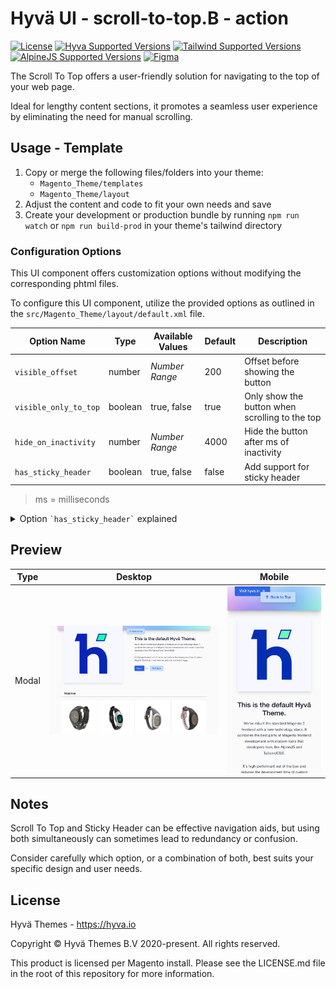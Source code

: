 # Hyvä UI - scroll-to-top.B - action

[![License]](../../../LICENSE.md)
[![Hyva Supported Versions]](https://docs.hyva.io/hyva-ui-library/getting-started.html)
[![Tailwind Supported Versions]](https://tailwindcss.com/)
[![AlpineJS Supported Versions]](https://alpinejs.dev/)
[![Figma]](https://www.figma.com/@hyva)

The Scroll To Top offers a user-friendly solution for navigating to the top of your web page.

Ideal for lengthy content sections,
it promotes a seamless user experience by eliminating the need for manual scrolling.

## Usage - Template

1. Copy or merge the following files/folders into your theme:
   * `Magento_Theme/templates`
   * `Magento_Theme/layout`
2. Adjust the content and code to fit your own needs and save
3. Create your development or production bundle by running `npm run watch` or `npm run build-prod` in your
   theme's tailwind directory

### Configuration Options

This UI component offers customization options without modifying the corresponding phtml files.

To configure this UI component,
utilize the provided options as outlined in the `src/Magento_Theme/layout/default.xml` file.

| Option Name           | Type    | Available Values | Default | Description                                    |
| --------------------- | ------- | ---------------- | ------- | ---------------------------------------------- |
| `visible_offset`      | number  | _Number Range_   | 200     | Offset before showing the button               |
| `visible_only_to_top` | boolean | true, false      | true    | Only show the button when scrolling to the top |
| `hide_on_inactivity`  | number  | _Number Range_   | 4000    | Hide the button after ms of inactivity         |
| `has_sticky_header`   | boolean | true, false      | false   | Add support for sticky header                  |

> ms = milliseconds

<details><summary>Option <code>`has_sticky_header`</code> explained</summary>

When the `has_sticky_header` option is enabled, the offset value automatically adjusts to position the button below the page header. This is achieved by incorporating the `--page-header-height` CSS variable.

This behavior remains consistent even when `visible_only_to_top` is set to false.

**Please note** that this automatic adjustment is tailored to the default sticky header settings. For customized sticky header configurations, you'll need to implement a specific offset solution.

</details>

## Preview

| Type  | Desktop      | Mobile       |
| ----- | ------------ | ------------ |
| Modal | ![preview-1] | ![preview-2] |

[preview-1]: ./media/B-action.jpg "Preview of the Scroll To Top Button on Desktop view"
[preview-2]: ./media/B-action-mobile.jpg "Preview of the Scroll To Top Button on Mobile view"

## Notes

Scroll To Top and Sticky Header can be effective navigation aids,
but using both simultaneously can sometimes lead to redundancy or confusion.

Consider carefully which option, or a combination of both, best suits your specific design and user needs.

## License

Hyvä Themes - https://hyva.io

Copyright © Hyvä Themes B.V 2020-present. All rights reserved.

This product is licensed per Magento install. Please see the LICENSE.md file in the root of this repository for more
information.

[License]: https://img.shields.io/badge/License-004d32?style=for-the-badge "Link to Hyvä License"
[Figma]: https://img.shields.io/badge/Figma-gray?style=for-the-badge&logo=Figma "Link to Figma"

[Hyva Supported Versions]: https://img.shields.io/badge/Hyv%C3%A4-1.2,_1.3-0A23B9?style=for-the-badge&labelColor=0A144B "Hyvä Supported Versions"
[Tailwind Supported Versions]: https://img.shields.io/badge/Tailwind-3-06B6D4?style=for-the-badge&logo=TailwindCSS "Tailwind Supported Versions"
[AlpineJS Supported Versions]: https://img.shields.io/badge/AlpineJS-3-8BC0D0?style=for-the-badge&logo=alpine.js "AlpineJS Supported Versions"
